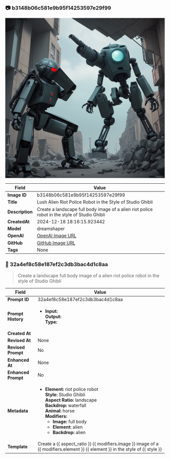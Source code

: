 

### 📷 b3148b06c581e9b95f14253597e29f99 


![data.id](./b3148b06c581e9b95f14253597e29f99.jpg)


| Field          | Value                                                                                                                     |
|----------------|---------------------------------------------------------------------------------------------------------------------------|
| **Image ID**             | b3148b06c581e9b95f14253597e29f99                                                                                                             |
| **Title**           | Lush Alien Riot Police Robot in the Style of Studio Ghibli                                                                                                       |
| **Description**           | Create a landscape full body image of a alien riot police robot in the style of Studio Ghibli                                                                                                       |
| **CreatedAt**        | 2024-12-18 18:16:15.923442                                                                                                        |
| **Model**        | dreamshaper                                                                                                        |
| **OpenAI**         | [OpenAI Image URL](http://192.168.1.85:8081/generated-images/b641095507356.png)                                                                                |
| **GitHub**         | [GitHub Image URL](https://raw.githubusercontent.com/Caneta-Silva/weeb/refs/heads/main/images/b3148b06c581e9b95f14253597e29f99/b3148b06c581e9b95f14253597e29f99.jpg)                                                                                |
| **Tags**       | None                                                                                                                   |

### 📜 32a4ef8c58e187ef2c3db3bac4d1c8aa

> Create a landscape full body image of a alien riot police robot in the style of Studio Ghibli

| Field          | Value                                                                                                                                                                      |
|----------------|----------------------------------------------------------------------------------------------------------------------------------------------------------------------------|
| **Prompt ID**  | 32a4ef8c58e187ef2c3db3bac4d1c8aa                                                                                                                                                            |
| **Prompt History** | <ul><li>**Input:**  <br> **Output:**  <br> **Type:** </li></ul> |
| **Created At** |                                                                                                                                                    |
| **Revised At** | None                                                                                                                                                   |
| **Revised Prompt** | No                                                                                                                                                                      |
| **Enhanced At** | None                                                                                                                                                  |
| **Enhanced Prompt** | No                                                                                                                                                                    |
| **Metadata**   | <ul><li>**Element:** riot police robot <br> **Style:** Studio Ghibli <br> **Aspect Ratio:** landscape <br> **Backdrop:** waterfall <br> **Animal:** horse <br> **Modifiers:**<ul><li>**Image:** full body</li><li>**Element:** alien</li><li>**Backdrop:** alien</li></ul></li></ul> |
| **Template**   | Create a {{ aspect_ratio }} {{ modifiers.image }} image of a {{ modifiers.element }} {{ element }} in the style of {{ style }}                                                                                                                                           |


